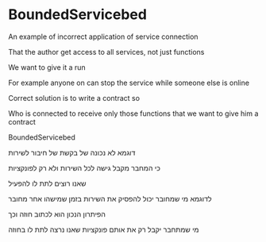 BoundedServicebed
=================

An example of incorrect application of service connection 

That the author get access to all services, not just functions 

We want to give it a run 

For example anyone on can stop the service while someone else is online 

Correct solution is to write a contract so 

Who is connected to receive only those functions that we want to give him a contract



BoundedServicebed

דוגמא לא נכונה של בקשת של חיבור לשירות

כי המחבר מקבל גישה לכל השירות ולא רק לפונקציות

שאנו רוצים לתת לו להפעיל 

לדוגמא מי שמחובר יכול להפסיק את השירות בזמן שמישהו אחר מחובר

הפיתרון הנכון הוא לכתוב חוזה וכך

מי שמתחבר יקבל רק את אותם פונקציות שאנו נרצה לתת לו בחוזה

